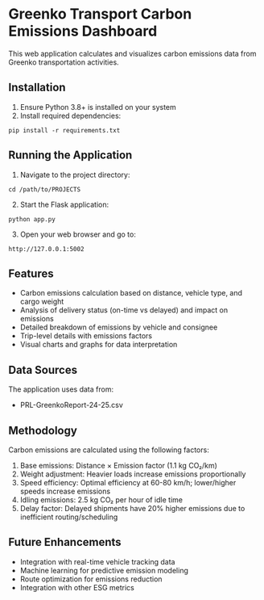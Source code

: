 # Greenko Transport Carbon Emissions Dashboard

This web application calculates and visualizes carbon emissions data from Greenko transportation activities.

## Installation

1. Ensure Python 3.8+ is installed on your system
2. Install required dependencies:
```
pip install -r requirements.txt
```

## Running the Application

1. Navigate to the project directory:
```
cd /path/to/PROJECTS
```

2. Start the Flask application:
```
python app.py
```

3. Open your web browser and go to:
```
http://127.0.0.1:5002
```

## Features

- Carbon emissions calculation based on distance, vehicle type, and cargo weight
- Analysis of delivery status (on-time vs delayed) and impact on emissions
- Detailed breakdown of emissions by vehicle and consignee
- Trip-level details with emissions factors
- Visual charts and graphs for data interpretation

## Data Sources

The application uses data from:
- PRL-GreenkoReport-24-25.csv

## Methodology

Carbon emissions are calculated using the following factors:
1. Base emissions: Distance × Emission factor (1.1 kg CO₂/km)
2. Weight adjustment: Heavier loads increase emissions proportionally
3. Speed efficiency: Optimal efficiency at 60-80 km/h; lower/higher speeds increase emissions
4. Idling emissions: 2.5 kg CO₂ per hour of idle time
5. Delay factor: Delayed shipments have 20% higher emissions due to inefficient routing/scheduling

## Future Enhancements

- Integration with real-time vehicle tracking data
- Machine learning for predictive emission modeling
- Route optimization for emissions reduction
- Integration with other ESG metrics
